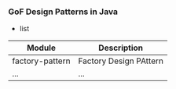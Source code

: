 ### GoF Design Patterns in Java

- list 


| Module      | Description |
| --------- | -----|
| factory-pattern  | Factory Design PAttern |
| ...  | ... |
